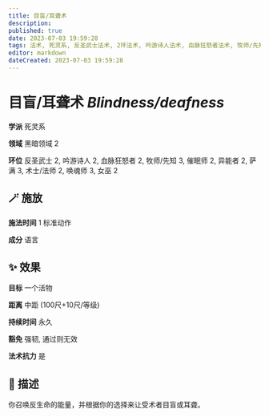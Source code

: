 ```yaml
---
title: 目盲/耳聋术
description: 
published: true
date: 2023-07-03 19:59:28
tags: 法术, 死灵系, 反圣武士法术, 2环法术, 吟游诗人法术, 血脉狂怒者法术, 牧师/先知法术, 3环法术, 催眠师法术, 异能者法术, 萨满法术, 术士/法师法术, 唤魂师法术, 女巫法术, 黑暗领域
editor: markdown
dateCreated: 2023-07-03 19:59:28
---
```


# **目盲/耳聋术** *Blindness/deafness*

**学派** 死灵系 

**领域** 黑暗领域 2

**环位** 反圣武士 2, 吟游诗人 2, 血脉狂怒者 2, 牧师/先知 3, 催眠师 2, 异能者 2, 萨满 3, 术士/法师 2, 唤魂师 3, 女巫 2

## 🪄 施放

**施法时间** 1 标准动作

**成分** 语言

## ✨ 效果 

**目标** 一个活物 

**距离** 中距 (100尺+10尺/等级)  

**持续时间** 永久 

**豁免** 强韧, 通过则无效

**法术抗力** 是

## 📖 描述

你召唤反生命的能量，并根据你的选择来让受术者目盲或耳聋。
    